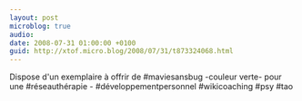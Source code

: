 ```yaml
---
layout: post
microblog: true
audio: 
date: 2008-07-31 01:00:00 +0100
guid: http://xtof.micro.blog/2008/07/31/t873324068.html
---
```

Dispose d'un exemplaire à offrir de #maviesansbug -couleur verte- pour une #réseauthérapie - #développementpersonnel #wikicoaching #psy #tao

